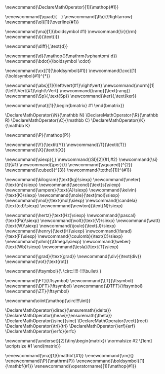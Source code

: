 

\newcommand{\DeclareMathOperator}[1]{\mathop{#1}}

<!-- Basics -->
\renewcommand{\quad}{&emsp;} <!--    -->
\newcommand{\Ra}{\Rightarrow}
\newcommand{\ol}[1]{\overline{#1}}


\newcommand{\ma}[1]{\boldsymbol #1}
\newcommand{\ir}{\rm}
\newcommand{\i}{\text{i}}



<!-- \newcommand{\diff}{\mathop{}\!\mathrm{\vphantom( d}} -->
\newcommand{\diff}{\,\text{d}}


\newcommand{\d}{\mathop{}\!\mathrm{\vphantom( d}}
\newcommand{\bdot}{\boldsymbol \cdot}

\newcommand{\cx}[1]{\boldsymbol{#1}}
\newcommand{\cxc}[1]{\boldsymbol{#1}^{*}}


\newcommand{\abs}[1]{\left\vert{#1}\right\vert}
\newcommand{\norm}[1]{\left\lVert{#1}\right\rVert}
\newcommand{\rang}{\text{rang}}
\newcommand{\Sp}{\,\text{Sp}}
\newcommand{\ker}{\,\text{ker}}

\newcommand{\mat}[1]{\begin{bmatrix} #1 \end{bmatrix}}

\DeclareMathOperator{\N}{\mathbb N}
\DeclareMathOperator{\R}{\mathbb R}
\DeclareMathOperator{\C}{\mathbb C}
\DeclareMathOperator{\K}{\mathbb K}



\newcommand{\P}{\mathop{P}}

\newcommand{\Y}{\textit{Y}}
\newcommand{\T}{\textit{T}}
\newcommand{\X}{\textit{X}}


<!-- SI Units -->
<!--=============================================================== -->
\newcommand{\siexp}{\,}
\newcommand{\SI}[2]{#1\,#2}
\newcommand{\si}[1]{#1}
\newcommand{\per}{/}
\newcommand{\squared}{^{2}}
\newcommand{\cubed}{^{3}}
\newcommand{\tothe}[1]{^{#1}}

\newcommand{\kilogram}{\text{kg}\siexp}
\newcommand{\meter}{\text{m}\siexp}
\newcommand{\second}{\text{s}\siexp}
\newcommand{\ampere}{\text{A}\siexp}
\newcommand{\kelvin}{\text{K}\siexp}
\newcommand{\mole}{\text{mol}\siexp}
\newcommand{\mol}{\text{mol}\siexp}
\newcommand{\candela}{\text{cd}\siexp}
\newcommand{\newton}{\text{N}\siexp}

\newcommand{\hertz}{\text{Hz}\siexp}
\newcommand{\pascal}{\text{Pa}\siexp}
\newcommand{\volt}{\text{V}\siexp}
\newcommand{\watt}{\text{W}\siexp}
\newcommand{\joule}{\text{J}\siexp}
\newcommand{\henry}{\text{H}\siexp}
\newcommand{\farad}{\text{F}\siexp}
\newcommand{\coulomb}{\text{C}\siexp}
\newcommand{\ohm}{\Omega\siexp}
\newcommand{\weber}{\text{Wb}\siexp}
\newcommand{\tesla}{\text{T}\siexp}






\newcommand{\grad}{\text{grad}}
\newcommand{\div}{\text{div}}
\newcommand{\rot}{\text{rot}}


\newcommand{\ftsymbol}{\ \circ\:\!\!\!\!-\!\!\!\bullet\ }

\newcommand{\FT}{\ftsymbol}
\newcommand{\LT}{\ftsymbol}
\newcommand{\DFT}{\ftsymbol}
\newcommand{\DTFT}{\ftsymbol}
\newcommand{\ZT}{\ftsymbol}


\newcommand\oiint{\mathop{\circ\!\!\!\iint}}

\DeclareMathOperator{\dirac}{\ensuremath{\delta}}
\DeclareMathOperator{\heavi}{\ensuremath{\theta}}
\DeclareMathOperator{\sinc}{sinc}
\DeclareMathOperator{\rect}{rect}
\DeclareMathOperator{\tri}{tri}
\DeclareMathOperator{\erf}{erf}
\DeclareMathOperator{\erfc}{erfc}



<!-- KaTeX Tweaks -->

\newcommand{\underset}[2]{\tiny\begin{matrix}\\ \normalsize #2 \\[1em] \scriptsize #1 \end{matrix}}

\renewcommand{\ma}[1]{\mathbf{#1}}
\renewcommand{\rm}{}
\renewcommand{\P}{\mathrm{P}}
\renewcommand{\boldsymbol}[1]{\mathbf{#1}}
\renewcommand{\operatorname}[1]{\mathop{#1}}
